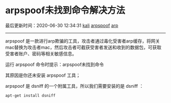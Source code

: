 # arpspoof未找到命令解决方法

最后更新时间：2020-06-30 12:34:31
[kali](https://www.perfcode.com/tag/kali) [arpspoof](https://www.perfcode.com/tag/arpspoof) [arp](https://www.perfcode.com/tag/arp)

------

arpspoof 是一款进行arp欺骗的工具，攻击者通过毒化受害者arp缓存，将网关mac替换为攻击者mac，然后攻击者可截获受害者发送和收到的数据包，可获取受害者账户、密码等相关敏感信息。

运行 arpspoof 命令时提示：arpspoof未找到命令

其原因是你还未安装 arpspoof 工具；

arpspoof 是 dsniff 的一个附属工具，所以我们需要安装的是 dsniff ：

```shell
apt-get install dsniff
```